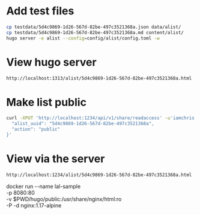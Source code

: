 # Add test files
```sh
cp testdata/5d4c9869-1d26-567d-82be-497c3521368a.json data/alist/
cp testdata/5d4c9869-1d26-567d-82be-497c3521368a.md content/alist/
hugo server -e alist --config=config/alist/config.toml -w
```

# View hugo server
```sh
http://localhost:1313/alist/5d4c9869-1d26-567d-82be-497c3521368a.html
```

# Make list public
```sh
curl -XPUT 'http://localhost:1234/api/v1/share/readaccess' -u'iamchris:test123' -d '{
  "alist_uuid": "5d4c9869-1d26-567d-82be-497c3521368a",
  "action": "public"
}'
```

# View via the server
```sh
http://localhost:1234/alist/5d4c9869-1d26-567d-82be-497c3521368a.html
```


docker run --name lal-sample \
-p 8080:80 \
-v $PWD/hugo/public:/usr/share/nginx/html:ro \
-P -d nginx:1.17-alpine
